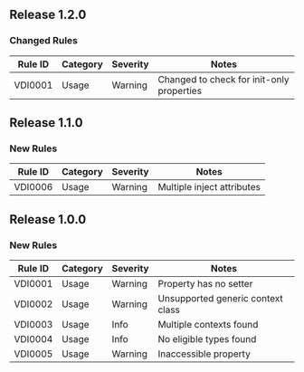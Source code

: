 ## Release 1.2.0

### Changed Rules

| Rule ID | Category | Severity | Notes                                     |
|---------|----------|----------|-------------------------------------------|
| VDI0001 | Usage    | Warning  | Changed to check for init-only properties |

## Release 1.1.0

### New Rules

| Rule ID | Category | Severity | Notes                      |
|---------|----------|----------|----------------------------|
| VDI0006 | Usage    | Warning  | Multiple inject attributes |

## Release 1.0.0

### New Rules

| Rule ID | Category | Severity | Notes                             |
|---------|----------|----------|-----------------------------------|
| VDI0001 | Usage    | Warning  | Property has no setter            |
| VDI0002 | Usage    | Warning  | Unsupported generic context class |
| VDI0003 | Usage    | Info     | Multiple contexts found           |
| VDI0004 | Usage    | Info     | No eligible types found           |
| VDI0005 | Usage    | Warning  | Inaccessible property             |